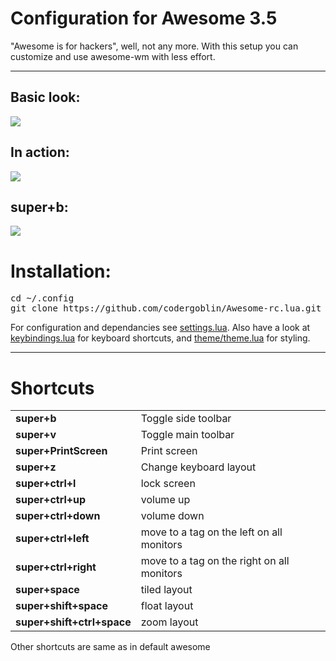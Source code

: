 <h1>
 Configuration for Awesome 3.5
</h1>

"Awesome is for hackers", well, not any more. With this setup you can customize and use awesome-wm with less effort. 

<hr/>

<h2>Basic look:</h2>
<img src="https://raw.githubusercontent.com/ThePinkPanther/Awesome-rc.lua/master/screenshots/Screenshot%202015-07-09%2002%3A34.png"/>
<h2>In action:</h2>
<img src="https://raw.githubusercontent.com/ThePinkPanther/Awesome-rc.lua/master/screenshots/Screenshot%202015-07-09%2002%3A37.png"/>
<h2>super+b:</h2>
<img src="https://raw.githubusercontent.com/ThePinkPanther/Awesome-rc.lua/master/screenshots/Screenshot%202015-07-09%2002%3A38.png"/>

<h1>
  Installation:
</h1>

<pre>
cd ~/.config
git clone https://github.com/codergoblin/Awesome-rc.lua.git awesome
</pre>

For configuration and dependancies see <a href="https://github.com/codergoblin/Awesome-rc.lua/blob/master/settings.lua">settings.lua</a>. Also have a look at <a href="https://github.com/ThePinkPanther/MinimalAwesome/blob/master/keybindings.lua">keybindings.lua</a> for keyboard shortcuts, and <a href="https://github.com/ThePinkPanther/MinimalAwesome/blob/master/theme/theme.lua">theme/theme.lua</a> for styling.



<hr/>

<h1>
  Shortcuts
</h1>
<table>
<tr>
   <td>
     <strong>
       super+b
     </strong>
   </td>
   <td>
     Toggle side toolbar
   </td>
 </tr>
<tr>
   <td>
     <strong>
       super+v
     </strong>
   </td>
   <td>
     Toggle main toolbar
   </td>
 </tr>
 <tr>
    <td>
      <strong>
        super+PrintScreen
      </strong>
    </td>
    <td>
      Print screen
    </td>
  </tr>
 <tr>
   <td>
     <strong>
       super+z
     </strong>
   </td>
   <td>
     Change keyboard layout
   </td>
 </tr>
 <tr>
   <td>
     <strong>
       super+ctrl+l
     </strong>
   </td>
   <td>
     lock screen
   </td>
 </tr>
 <tr>
   <td>
     <strong>
       super+ctrl+up
     </strong>
   </td>
   <td>
     volume up
   </td>
 </tr>
 <tr>
   <td>
     <strong>
       super+ctrl+down
     </strong>
   </td>
   <td>
     volume down
   </td>
 </tr>
 <tr>
   <td>
     <strong>
       super+ctrl+left
     </strong>
   </td>
   <td>
     move to a tag on the left on all monitors
   </td>
 </tr>
 <tr>
   <td>
     <strong>
       super+ctrl+right
     </strong>
   </td>
   <td>
     move to a tag on the right on all monitors
   </td>
 </tr>
 <tr>
   <td>
     <strong>
       super+space
     </strong>
   </td>
   <td>
     tiled layout
   </td>
 </tr>
 <tr>
   <td>
     <strong>
       super+shift+space
     </strong>
   </td>
   <td>
     float layout
   </td>
 </tr>
 <tr>
   <td>
     <strong>
       super+shift+ctrl+space
     </strong>
   </td>
   <td>
     zoom layout
   </td>
 </tr>
</table>
Other shortcuts are same as in default awesome
